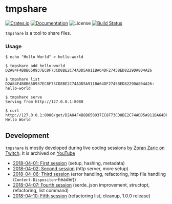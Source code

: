 # tmpshare

[![Crates.io](https://img.shields.io/crates/v/tmpshare.svg)](https://crates.io/crates/tmpshare)
[![Documentation](https://docs.rs/tmpshare/badge.svg)](https://docs.rs/tmpshare/)
![License](https://img.shields.io/crates/l/tmpshare.svg)
[![Build Status](https://travis-ci.org/zoranzaric/tmpshare-rs.svg?branch=master)](https://travis-ci.org/zoranzaric/tmpshare)

`tmpshare` is a tool to share files.

### Usage

```
$ echo "Hello World" > hello-world

$ tmpshare add hello-world
D2A84F4B8B650937EC8F73CD8BE2C74ADD5A911BA64DF27458ED8229DA804A26

$ tmpshare list
D2A84F4B8B650937EC8F73CD8BE2C74ADD5A911BA64DF27458ED8229DA804A26: hello-world

$ tmpshare serve
Serving from http://127.0.0.1:8080

$ curl http://127.0.0.1:8080/get/D2A84F4B8B650937EC8F73CD8BE2C74ADD5A911BA64DF27458ED8229DA804A26
Hello World
```

## Development

`tmpshare` is mostly developed during live coding sessions by
[Zoran Zaric on Twitch](http://twitch.tv/zoranstreams). It is archived on
[YouTube](https://www.youtube.com/playlist?list=PLzZiioPR-W-ZbMAdbvvsTPkFGz_uLwbjB)

  * [2018-04-01: First session](https://youtu.be/kl-w8TQzMv4) (setup, hashing, metadata)
  * [2018-04-02: Second session](https://www.youtube.com/watch?v=F3sG3aDQT_4) (http server, more setup)
  * [2018-04-06: Third session](https://youtu.be/2XOUEEjDSns) (error handling, refactoring, http file handling (`Content-Dispositon`-header))
  * [2018-04-07: Fourth session](https://youtu.be/ZUhlIU2yywc) (serde_json improvement, structopt, refactoring, list command)
  * [2018-04-10: Fifth session](https://youtu.be/h-7MJuqqtZs) (refactoring list, cleanup, 1.0.0 release)
